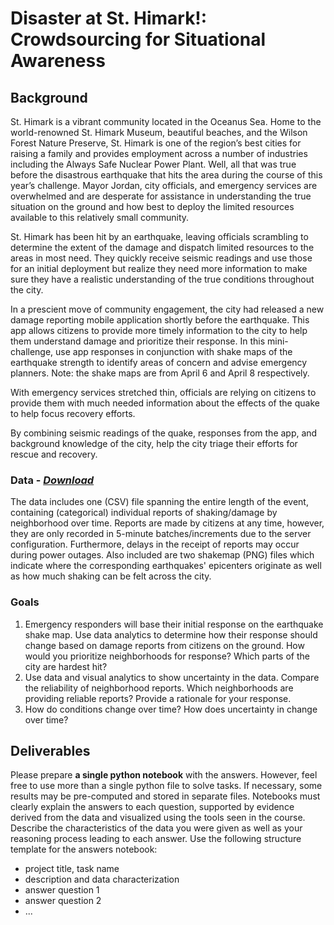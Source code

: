 # Disaster at St. Himark!: Crowdsourcing for Situational Awareness

## Background
St. Himark is a vibrant community located in the Oceanus Sea. Home to the world-renowned St. Himark Museum, beautiful beaches, and the Wilson Forest Nature Preserve, St. Himark is one of the region’s best cities for raising a family and provides employment across a number of industries including the Always Safe Nuclear Power Plant. Well, all that was true before the disastrous earthquake that hits the area during the course of this year’s challenge. Mayor Jordan, city officials, and emergency services are overwhelmed and are desperate for assistance in understanding the true situation on the ground and how best to deploy the limited resources available to this relatively small community.

St. Himark has been hit by an earthquake, leaving officials scrambling to determine the extent of the damage and dispatch limited resources to the areas in most need. They quickly receive seismic readings and use those for an initial deployment but realize they need more information to make sure they have a realistic understanding of the true conditions throughout the city.

In a prescient move of community engagement, the city had released a new damage reporting mobile application shortly before the earthquake. This app allows citizens to provide more timely information to the city to help them understand damage and prioritize their response. In this mini-challenge, use app responses in conjunction with shake maps of the earthquake strength to identify areas of concern and advise emergency planners. Note: the shake maps are from April 6 and April 8 respectively.

With emergency services stretched thin, officials are relying on citizens to provide them with much needed information about the effects of the quake to help focus recovery efforts.

By combining seismic readings of the quake, responses from the app, and background knowledge of the city, help the city triage their efforts for rescue and recovery.

### Data - *[Download](https://github.com/emmanueliarussi/DataScienceCapstone/tree/master/7_FinalProjects/DisasterStHimarkCrowdsourcingSituationalAwareness/data/task1.zip)*

The data includes one (CSV) file spanning the entire length of the event, containing (categorical) individual reports of shaking/damage by neighborhood over time. Reports are made by citizens at any time, however, they are only recorded in 5-minute batches/increments due to the server configuration. Furthermore, delays in the receipt of reports may occur during power outages. Also included are two shakemap (PNG) files which indicate where the corresponding earthquakes' epicenters originate as well as how much shaking can be felt across the city.

### Goals
1. Emergency responders will base their initial response on the earthquake shake map. Use data analytics to determine how their response should change based on damage reports from citizens on the ground. How would you prioritize neighborhoods for response? Which parts of the city are hardest hit? 
2. Use data and visual analytics to show uncertainty in the data. Compare the reliability of neighborhood reports. Which neighborhoods are providing reliable reports? Provide a rationale for your response.
3. How do conditions change over time? How does uncertainty in change over time? 

## Deliverables

Please prepare __a single python notebook__ with the answers. However, feel free to use more than a single python file to solve tasks. If necessary, some results may be pre-computed and stored in separate files. Notebooks must clearly explain the answers to each question, supported by evidence derived from the data and visualized using the tools seen in the course. Describe the characteristics of the data you were given as well as your reasoning process leading to each answer. Use the following structure template for the answers notebook:

- project title, task name
- description and data characterization 
- answer question 1
- answer question 2
- ...
